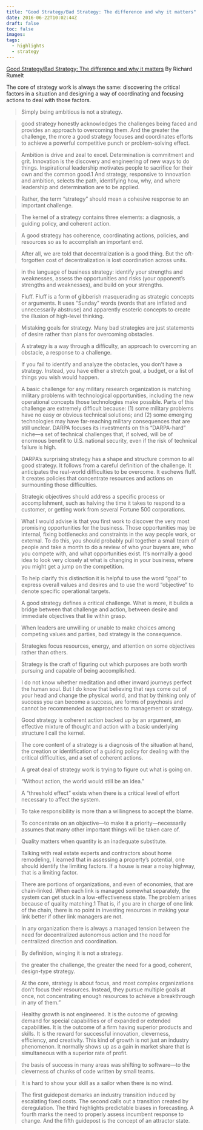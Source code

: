```yaml
---
title: "Good Strategy/Bad Strategy: The difference and why it matters"
date: 2016-06-22T10:02:44Z
draft: false
toc: false
images:
tags:
  - highlights
  - strategy
---
```


[Good Strategy/Bad Strategy: The difference and why it matters](https://amzn.to/39vIRav)
By Richard Rumelt

The core of strategy work is always the same: discovering the critical factors in a situation and designing a way of coordinating and focusing actions to deal with those factors.
                
> Simply being ambitious is not a strategy.
               
> good strategy honestly acknowledges the challenges being faced and provides an approach to overcoming them. And the greater the challenge, the more a good strategy focuses and coordinates efforts to achieve a powerful competitive punch or problem-solving effect.

> Ambition is drive and zeal to excel. Determination is commitment and grit. Innovation is the discovery and engineering of new ways to do things. Inspirational leadership motivates people to sacrifice for their own and the common good.1 And strategy, responsive to innovation and ambition, selects the path, identifying how, why, and where leadership and determination are to be applied.

> Rather, the term “strategy” should mean a cohesive response to an important challenge.
              

> The kernel of a strategy contains three elements: a diagnosis, a guiding policy, and coherent action.

> A good strategy has coherence, coordinating actions, policies, and resources so as to accomplish an important end.

> After all, we are told that decentralization is a good thing. But the oft-forgotten cost of decentralization is lost coordination across units.

> in the language of business strategy: identify your strengths and weaknesses, assess the opportunities and risks (your opponent’s strengths and weaknesses), and build on your strengths.

> Fluff. Fluff is a form of gibberish masquerading as strategic concepts or arguments. It uses “Sunday” words (words that are inflated and unnecessarily abstruse) and apparently esoteric concepts to create the illusion of high-level thinking.

> Mistaking goals for strategy. Many bad strategies are just statements of desire rather than plans for overcoming obstacles.

> A strategy is a way through a difficulty, an approach to overcoming an obstacle, a response to a challenge.

> If you fail to identify and analyze the obstacles, you don’t have a strategy. Instead, you have either a stretch goal, a budget, or a list of things you wish would happen.

> A basic challenge for any military research organization is matching military problems with technological opportunities, including the new operational concepts those technologies make possible. Parts of this challenge are extremely difficult because: (1) some military problems have no easy or obvious technical solutions; and (2) some emerging technologies may have far-reaching military consequences that are still unclear. DARPA focuses its investments on this “DARPA-hard” niche—a set of technical challenges that, if solved, will be of enormous benefit to U.S. national security, even if the risk of technical failure is high.

> DARPA’s surprising strategy has a shape and structure common to all good strategy. It follows from a careful definition of the challenge. It anticipates the real-world difficulties to be overcome. It eschews fluff. It creates policies that concentrate resources and actions on surmounting those difficulties.

> Strategic objectives should address a specific process or accomplishment, such as halving the time it takes to respond to a customer, or getting work from several Fortune 500 corporations.

> What I would advise is that you first work to discover the very most promising opportunities for the business. Those opportunities may be internal, fixing bottlenecks and constraints in the way people work, or external. To do this, you should probably pull together a small team of people and take a month to do a review of who your buyers are, who you compete with, and what opportunities exist. It’s normally a good idea to look very closely at what is changing in your business, where you might get a jump on the competition.

> To help clarify this distinction it is helpful to use the word “goal” to express overall values and desires and to use the word “objective” to denote specific operational targets.

> A good strategy defines a critical challenge. What is more, it builds a bridge between that challenge and action, between desire and immediate objectives that lie within grasp.

> When leaders are unwilling or unable to make choices among competing values and parties, bad strategy is the consequence.

> Strategies focus resources, energy, and attention on some objectives rather than others.

> Strategy is the craft of figuring out which purposes are both worth pursuing and capable of being accomplished.

> I do not know whether meditation and other inward journeys perfect the human soul. But I do know that believing that rays come out of your head and change the physical world, and that by thinking only of success you can become a success, are forms of psychosis and cannot be recommended as approaches to management or strategy.

> Good strategy is coherent action backed up by an argument, an effective mixture of thought and action with a basic underlying structure I call the kernel.

> The core content of a strategy is a diagnosis of the situation at hand, the creation or identification of a guiding policy for dealing with the critical difficulties, and a set of coherent actions.

> A great deal of strategy work is trying to figure out what is going on.

> “Without action, the world would still be an idea.”

> A “threshold effect” exists when there is a critical level of effort necessary to affect the system.

> To take responsibility is more than a willingness to accept the blame.

> To concentrate on an objective—to make it a priority—necessarily assumes that many other important things will be taken care of.

> Quality matters when quantity is an inadequate substitute.

> Talking with real estate experts and contractors about home remodeling, I learned that in assessing a property’s potential, one should identify the limiting factors. If a house is near a noisy highway, that is a limiting factor.

> There are portions of organizations, and even of economies, that are chain-linked. When each link is managed somewhat separately, the system can get stuck in a low-effectiveness state. The problem arises because of quality matching.1 That is, if you are in charge of one link of the chain, there is no point in investing resources in making your link better if other link managers are not.

> In any organization there is always a managed tension between the need for decentralized autonomous action and the need for centralized direction and coordination.

> By definition, winging it is not a strategy.

> the greater the challenge, the greater the need for a good, coherent, design-type strategy.

> At the core, strategy is about focus, and most complex organizations don’t focus their resources. Instead, they pursue multiple goals at once, not concentrating enough resources to achieve a breakthrough in any of them.”

> Healthy growth is not engineered. It is the outcome of growing demand for special capabilities or of expanded or extended capabilities. It is the outcome of a firm having superior products and skills. It is the reward for successful innovation, cleverness, efficiency, and creativity. This kind of growth is not just an industry phenomenon. It normally shows up as a gain in market share that is simultaneous with a superior rate of profit.

> the basis of success in many areas was shifting to software—to the cleverness of chunks of code written by small teams.

> It is hard to show your skill as a sailor when there is no wind.     

> The first guidepost demarks an industry transition induced by escalating fixed costs. The second calls out a transition created by deregulation. The third highlights predictable biases in forecasting. A fourth marks the need to properly assess incumbent response to change. And the fifth guidepost is the concept of an attractor state.
